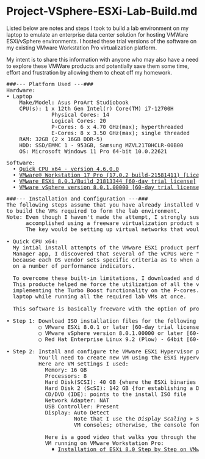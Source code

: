 # Project-VSphere-ESXi-Lab-Build.md

Listed below are notes and steps I took to build a lab environment on my laptop to emulate
an enterprise data center solution for hosting VMWare ESXi/vSphere environments. I hosted
these trial versions of the software on my existing VMware Workstation Pro virtualization
platform.

My intent is to share this information with anyone who may also have a need to explore these
VMWare products and potentially save them some time, effort and frustration by allowing them
to cheat off my homework.

<pre>
###--- Platform Used ---###
Hardware:
• Laptop
    Make/Model: Asus ProArt Studiobook
    CPU(s): 1 x 12th Gen Intel(r) Core(TM) i7-12700H
              Physical Cores: 14
              Logical Cores: 20
              P-Cores: 6 x 4.70 GHz(max); hyperthreaded
              E-Cores: 8 x 3.50 GHz(max); single threaded
    RAM: 32GB (2 x 16GB DDR-5)
    HDD: SSD/EMMC 1 - 953GB, Samsung MZVL21T0HCLR-00B00
    OS: Microsoft Windows 11 Pro 64-bit 10.0.22621
</pre>
<pre>
Software:
  • <a href="https://coderbag.com">Quick CPU x64 - version 4.6.0.0</a>
  • <a href="https://www.vmware.com/products/workstation-pro.html">VMware® Workstation 17 Pro (17.0.2 build-21581411) [Licensed Product]</a>
  • <a href="https://www.vmware.com/products/esxi-and-esx.html">VMware ESXi 8.0.1/Build 21813344 [60-day trial license]</a>
  • <a href="https://www.vmware.com/products/vsphere.html">VMware vSphere version 8.0.1.00000 [60-day trial license]</a>
</pre>
<pre>
###--- Installation and Configuration ---###
The following steps assume that you have already installed VMware Workstation 17 Pro and are ready
to build the VMs required to form the lab environment.
Note: Even though I haven't made the attempt, I strongly suspect that the same build process could be
      accomplished using a freeware virtualization product such as Oracle's VirtualBox solution.
      The key would be setting up virtual networks that would perform NATing and DNS IP assignments.

• Quick CPU x64:
  My intial install attempts of the VMware ESXi product performed abismally. Viewing the Windows Resource
  Manager app, I discovered that several of the vCPUs were "Parked" and not being utilized. This is largely
  because each OS vendor sets specific criteria as to when and how many cores are spun up and deployed depending
  on a number of performance indicators.

  To overcome these built-in limitations, I downloaded and deployed the Quick CPU x64 product for Windows.
  This producte helped me force the utilization of all the vcores on my laptop and maximize the performance by
  implementing the Turbo Boost functionality on the P-cores. This greatly enhanced the overall performance of my
  laptop while running all the required lab VMs at once.

  This software is basically freeware with the option of providing a monetary gift for support.

• Step 1: Download ISO installation files for the following software:
          ○ VMware ESXi 8.0.1 or later [60-day trial license]
          ○ VMware vSphere version 8.0.1.00000 or later [60-day trial license]
          ○ Red Hat Enterprise Linux 9.2 (Plow) - 64bit [60-day trial license]

• Step 2: Install and configure the VMware ESXi Hypervisor product 
          You'll need to create new VM using the ESXi Hypervisor ISO install file.
          Here are VM settings I used:
            Memory: 16 GB
            Processors: 8
            Hard Disk(SCSI): 40 GB {where the ESXi binaries get installed}
            Hard Disk 2 (ScSI): 142 GB {for establishing a Data Store to be used by hosted VMs}
            CD/DVD (IDE): points to the install ISO file
            Network Adapter: NAT
            USB Controller: Present
            Display: Auto Detect
                     Note that I use the <em>Display Scaling > Stretch mode > Free</em> stretch option on these
                     VM consoles; otherwise, the console font is too small to easily read when booting up. 

            Here is a good video that walks you through the process of installing and configuring ESXi on a
            VM running on VMware Workstation Pro:
              ♦ <a href="https://youtu.be/HDpPOx7g0Lk">Installation of ESXi 8.0 Step by Step on VMware Workstation Pro</a>
                



</pre>